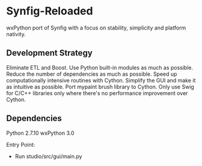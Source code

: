 Synfig-Reloaded
====================
wxPython port of Synfig with a focus on stability, simplicity and platform nativity.

Development Strategy
--------------------
Eliminate ETL and Boost. Use Python built-in modules as much as possible.
Reduce the number of dependencies as much as possible.
Speed up computationally intensive routines with Cython.
Simplify the GUI and make it as intuitive as possible.
Port mypaint brush library to Cython.
Only use Swig for C/C++ libraries only where there's no performance improvement over Cython. 

Dependencies
--------------
Python 2.7.10
wxPython 3.0


Entry Point:
- Run studio/src/gui/main.py

